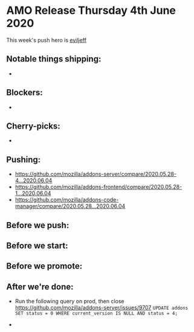 # AMO Release Thursday 4th June 2020

This week's push hero is [eviljeff](https://github.com/eviljeff)

## Notable things shipping:

-

## Blockers:

-

## Cherry-picks:

-

## Pushing:

- https://github.com/mozilla/addons-server/compare/2020.05.28-4...2020.06.04
- https://github.com/mozilla/addons-frontend/compare/2020.05.28-1...2020.06.04
- https://github.com/mozilla/addons-code-manager/compare/2020.05.28...2020.06.04

## Before we push:

## Before we start:

## Before we promote:

## After we're done:
- Run the following query on prod, then close https://github.com/mozilla/addons-server/issues/9707
`UPDATE addons SET status = 0 WHERE current_version IS NULL AND status = 4;`

-

